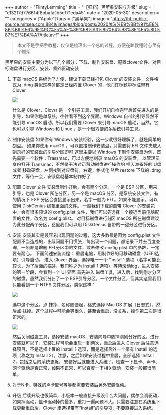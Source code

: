 +++
author = "FlintyLemming"
title = "【归档】黑苹果安装与升级"
slug = "c13217d776614f8bbafa0b5df71eda45"
date = "2020-05-30"
description = ""
categories = ["Apple"]
tags = ["黑苹果"]
image = "https://hf-public-source.mitsea.com:8840/images/blog/posts/2020/05/%E9%BB%91%E8%8B%B9%E6%9E%9C%E5%AE%89%E8%A3%85%E4%B8%8E%E5%8D%87%E7%BA%A7/title.avif"
+++

> 本文不是手把手教程，仅仅是梳理出一个总的过程，方便在趴教程时心里有个框架
> 

黑苹果的安装主要分为以下几个部分：下载、制作安装盘、配置clover文件、对目标磁盘进行分区、安装、额外驱动安装

1. 下载
macOS 系统为了方便，建议下载已经打包 Clover 的安装文件，文件格式为 .dmg
类似这样的都是已经内置 Clover 的，他们在标题中标注带有 Clover
    
    ![](https://hf-public-source.mitsea.com:8840/images/blog/posts/2020/05/%E9%BB%91%E8%8B%B9%E6%9E%9C%E5%AE%89%E8%A3%85%E4%B8%8E%E5%8D%87%E7%BA%A7/1.avif)
    
    什么是 Clover，Clover 是一个引导工具，我们开机自检完毕后首先进入的是引导，如果你是单系统，往往看不到这个界面。Windows 自带的引导显然不能引导 macOS 启动，所以我们需要 Clover 来引导 macOS 启动，当然，它也可以引导 Windows 和 Linux ，是一个很方便的多系统引导工具。
    
2. 制作安装盘
如果你有 Windows 安装经验，这一步就很好理解了，就是简单的刻盘。
如果你使用 macOS ，可以直接制作安装盘，只需要将 EFI 文件夹放入刻录好的安装盘的引导分区即可
这里主要以 Windows 下制作安装盘为例，首先需要一个软件：Transmac，可以方便地刻录 macOS 的安装盘。
以管理员身份打开 Transmac，不然是无法对可移动磁盘进行操作的
插入准备好的 U盘 或者 移动硬盘，左侧找到对应盘符，右键，格式化
然后 restore 下载的 .dmg 文件，等待一会，安装盘就基本制作好了
3. 配置 Clover 文件
安装盘制作好后，会有两个分区，一个是 ESP 分区，用来引导，也是 Clover 所在分区，另一个是 macOS 分区，是系统安装文件。有的情况下 ESP 分区会直接显示出来，名字一般为 EFI 。如果不能显示，可以使用 DiskGenius 编辑里面的文件。
一般我们下载的自带 Clover 的安装包中，会有很多预设的 config.plist 文件，我们可以先选择一个接近当前电脑配置的文件，改名为 config.plist。
对目标磁盘进行分区
macOS 所在磁盘建议为此分配两个分区，这里我们可以用 DiskGenius 自带的一键分区进行分区。
4. 安装
安装其实是最容易出现问题的过程，这大多数都是因为 config.plist 文件配置不当造成的，出现问题不用慌张，每出现一个问题，都记录下并去百度查询，一般都是增删 EFI 分区中的文件，或者修改 config.plist 中的参数，一定要有耐心。
下面简述安装流程：
重启电脑，用制作好的可移动磁盘（UEFI选项）引导启动。
进入 Clover 界面，选择唯一一个 “Install” 选项（名字可能比较长，为了后面的描述，我们称之为 Install 1 选项）
等待滚动log，进入安装的第一阶段，会看到一个 UI 界面
首先进入 磁盘工具，进入后，找到刚才分区的磁盘。虽然我们分出了一个 ESP引导分区，一个文件分区，但其实这里我们只能看到一个 NTFS 文件分区。类似这样：
    
    ![](https://hf-public-source.mitsea.com:8840/images/blog/posts/2020/05/%E9%BB%91%E8%8B%B9%E6%9E%9C%E5%AE%89%E8%A3%85%E4%B8%8E%E5%8D%87%E7%BA%A7/2.avif)
    
    选中这个分区，点 抹掉，名称随便起，格式选择 Mac OS 扩展（日志式），然后点 抹掉。这个过程中可能会等很久，甚至会重启，没关系，操作第二次是很正常的。
    
    ![](https://hf-public-source.mitsea.com:8840/images/blog/posts/2020/05/%E9%BB%91%E8%8B%B9%E6%9E%9C%E5%AE%89%E8%A3%85%E4%B8%8E%E5%8D%87%E7%BA%A7/3.avif)
    
    然后关闭磁盘工具，选择安装 macOS，安装向导中选择刚刚分好的区，进行安装就可以了，安装过程可能会重启一到两次，重启后进入 Clover 后注意选择项目，不是选择上面的 Install 1 选项，而是选择另外一个带有 Install 的选项（称之为 Install 2）。注意，之后如果安装过程中重启，全部选择 Install 2，包括之后的系统更新。
    安装好后就能进入系统了。检查一下显卡、声卡、网卡驱动是否正常，如果不正常，可以百度一下相关驱动，安装一般都很简单。
    
5. 对于N卡、特殊的声卡型号等等都需要安装后另外安装驱动。
6. 升级
后续升级也很简单，小版本一般直接升级没什么大问题，偶尔会调驱动，如果掉驱动，显卡驱动掉的最多，重打一遍问题不大。只需要注意在系统里下载更新重启后，Clover 里选择带有“Install”的引导项，不要直接进入系统。